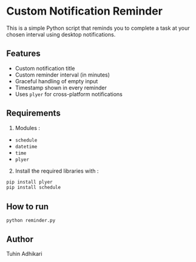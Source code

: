 # Custom Notification Reminder

This is a simple Python script that reminds you to complete a task at your chosen interval using desktop notifications.

## Features

- Custom notification title
- Custom reminder interval (in minutes)
- Graceful handling of empty input
- Timestamp shown in every reminder
- Uses `plyer` for cross-platform notifications

## Requirements
1. Modules :
- `schedule`
- `datetime`
- `time`
- `plyer`

2. Install the required libraries with :

```bash
pip install plyer
pip install schedule
```

## How to run
```
python reminder.py
```

## Author
Tuhin Adhikari 

